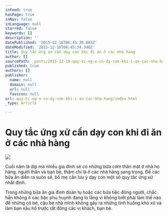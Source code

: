 ```yaml
---
inFeed: true
hasPage: true
inNav: false
inLanguage: null
starred: false
keywords: []
description: ''
datePublished: '2015-12-16T06:45:38.003Z'
dateModified: '2015-12-16T06:45:34.340Z'
title: Quy tắc ứng xử cần dạy con khi đi ăn ở các nhà hàng
author: []
sourcePath: _posts/2015-12-16-quy-tc-ng-x-cn-dy-con-khi-i-an-cac-nha-hang.md
published: true
authors: []
publisher:
  name: null
  domain: null
  url: null
  favicon: null
url: quy-tc-ng-x-cn-dy-con-khi-i-an-cac-nha-hang/index.html
_type: Article

---
```

# Quy tắc ứng xử cần dạy con khi đi ăn ở các nhà hàng
![](https://the-grid-user-content.s3-us-west-2.amazonaws.com/e2a4db00-e036-4fc3-a974-ed26bcd046ca.jpg)

Cuối năm là dịp mà nhiều gia đình sẽ có những bữa cơm thân mật ở nhà họ hàng, người thân và bạn bè, thậm chí là ở các nhà hàng sang trọng. Để các bữa ăn diễn ra suôn sẻ, bố mẹ cần lưu ý dạy con một số quy tắc ứng xử nhất định.

Trong những bữa ăn gia đình đoàn tụ hoặc các bữa tiệc đông người, chắc hẳn không ít các bậc phụ huynh đang lo lắng vì không biết phải làm thế nào để những cô bé, cậu bé nhà mình không gây ra những tình huống khó xử và làm bạn xấu hổ trước rất đông các vị khách, bạn bè.